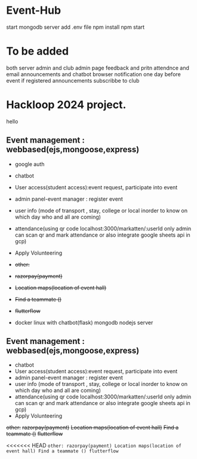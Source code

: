 # Event-Hub

start mongodb server
add .env file
npm install
npm start

# To be added

both server admin and club admin page
feedback and pritn attendnce
and email announcements and chatbot
browser notification one day before event if registered
announcements subscribbe to club

# Hackloop 2024 project.
hello

## Event management : webbased(ejs,mongoose,express) 
* google auth
* chatbot
* User access(student access):event request, participate into event
* admin panel-event manager : register event
* user info (mode of transport , stay, college or local inorder to know on which day who and all are coming)
* attendance(using qr code localhost:3000/markatten/:userId only admin can scan qr and mark attendance  or also integrate google sheets api in gcp)
* Apply Volunteering

* ~~other:~~
* ~~razorpay(payment)~~
* ~~Location maps(location of event hall)~~
* ~~Find a teammate ()~~
* ~~flutterflow~~

* docker linux with chatbot(flask) mongodb nodejs server


## Event management : webbased(ejs,mongoose,express) 
* chatbot
* User access(student access):event request, participate into event
* admin panel-event manager : register event
* user info (mode of transport , stay, college or local inorder to know on which day who and all are coming)
* attendance(using qr code localhost:3000/markatten/:userId only admin can scan qr and mark attendance  or also integrate google sheets api in gcp)
* Apply Volunteering

~~other:~~
~~razorpay(payment)~~
~~Location maps(location of event hall)~~
~~Find a teammate ()~~
~~flutterflow~~

<<<<<<< HEAD
`
other:
razorpay(payment)
Location maps(location of event hall)
Find a teammate ()
flutterflow
`
